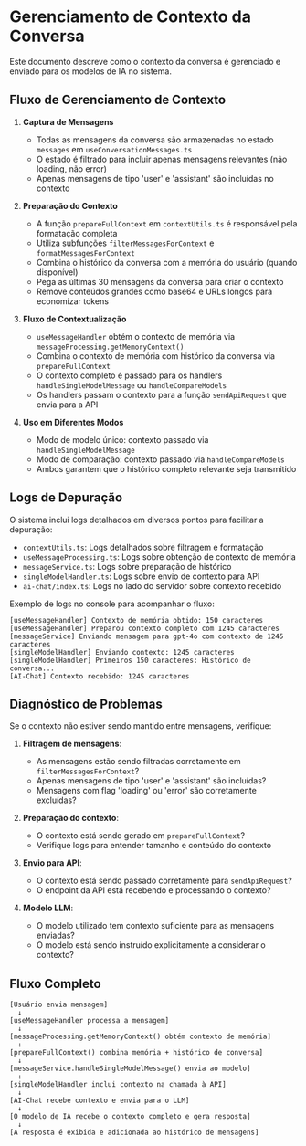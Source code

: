 
# Gerenciamento de Contexto da Conversa

Este documento descreve como o contexto da conversa é gerenciado e enviado para os modelos de IA no sistema.

## Fluxo de Gerenciamento de Contexto

1. **Captura de Mensagens**
   - Todas as mensagens da conversa são armazenadas no estado `messages` em `useConversationMessages.ts`
   - O estado é filtrado para incluir apenas mensagens relevantes (não loading, não error)
   - Apenas mensagens de tipo 'user' e 'assistant' são incluídas no contexto

2. **Preparação do Contexto**
   - A função `prepareFullContext` em `contextUtils.ts` é responsável pela formatação completa
   - Utiliza subfunções `filterMessagesForContext` e `formatMessagesForContext`
   - Combina o histórico da conversa com a memória do usuário (quando disponível)
   - Pega as últimas 30 mensagens da conversa para criar o contexto
   - Remove conteúdos grandes como base64 e URLs longos para economizar tokens

3. **Fluxo de Contextualização**
   - `useMessageHandler` obtém o contexto de memória via `messageProcessing.getMemoryContext()`
   - Combina o contexto de memória com histórico da conversa via `prepareFullContext`
   - O contexto completo é passado para os handlers `handleSingleModelMessage` ou `handleCompareModels`
   - Os handlers passam o contexto para a função `sendApiRequest` que envia para a API

4. **Uso em Diferentes Modos**
   - Modo de modelo único: contexto passado via `handleSingleModelMessage`
   - Modo de comparação: contexto passado via `handleCompareModels`
   - Ambos garantem que o histórico completo relevante seja transmitido

## Logs de Depuração

O sistema inclui logs detalhados em diversos pontos para facilitar a depuração:

- `contextUtils.ts`: Logs detalhados sobre filtragem e formatação
- `useMessageProcessing.ts`: Logs sobre obtenção de contexto de memória
- `messageService.ts`: Logs sobre preparação de histórico
- `singleModelHandler.ts`: Logs sobre envio de contexto para API
- `ai-chat/index.ts`: Logs no lado do servidor sobre contexto recebido

Exemplo de logs no console para acompanhar o fluxo:
```
[useMessageHandler] Contexto de memória obtido: 150 caracteres
[useMessageHandler] Preparou contexto completo com 1245 caracteres
[messageService] Enviando mensagem para gpt-4o com contexto de 1245 caracteres
[singleModelHandler] Enviando contexto: 1245 caracteres
[singleModelHandler] Primeiros 150 caracteres: Histórico de conversa...
[AI-Chat] Contexto recebido: 1245 caracteres
```

## Diagnóstico de Problemas

Se o contexto não estiver sendo mantido entre mensagens, verifique:

1. **Filtragem de mensagens**:
   - As mensagens estão sendo filtradas corretamente em `filterMessagesForContext`?
   - Apenas mensagens de tipo 'user' e 'assistant' são incluídas?
   - Mensagens com flag 'loading' ou 'error' são corretamente excluídas?

2. **Preparação do contexto**:
   - O contexto está sendo gerado em `prepareFullContext`?
   - Verifique logs para entender tamanho e conteúdo do contexto

3. **Envio para API**:
   - O contexto está sendo passado corretamente para `sendApiRequest`?
   - O endpoint da API está recebendo e processando o contexto?

4. **Modelo LLM**:
   - O modelo utilizado tem contexto suficiente para as mensagens enviadas?
   - O modelo está sendo instruído explicitamente a considerar o contexto?

## Fluxo Completo

```
[Usuário envia mensagem]
  ↓
[useMessageHandler processa a mensagem]
  ↓
[messageProcessing.getMemoryContext() obtém contexto de memória]
  ↓
[prepareFullContext() combina memória + histórico de conversa]
  ↓
[messageService.handleSingleModelMessage() envia ao modelo]
  ↓
[singleModelHandler inclui contexto na chamada à API]
  ↓
[AI-Chat recebe contexto e envia para o LLM]
  ↓
[O modelo de IA recebe o contexto completo e gera resposta]
  ↓
[A resposta é exibida e adicionada ao histórico de mensagens]
```

